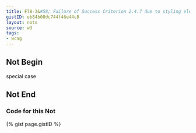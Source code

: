 ```yaml
---
title: F78-3&#58; Failure of Success Criterion 2.4.7 due to styling element outlines and borders in a way that removes or renders non-visible the visual focus indicator
gistID: eb84b00dc744f46e44c8
layout: nots
source: w3
tags:
- wcag
---
```


<h2 aria-describedby="{{ page.gistID }}">Not Begin</h2>
<div class="rendered-not">
special case
</div> <!-- rendered-not -->

<h2 aria-describedby="{{ page.gistID }}">Not End</h2>

<h3 aria-describedby="{{ page.gistID }}">Code for this Not</h3>
{% gist page.gistID %}